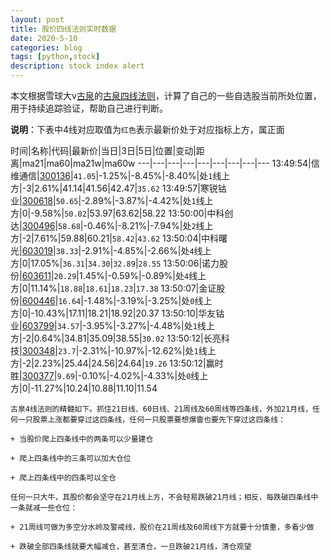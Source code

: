 ```yaml
---
layout: post
title: 股价四线法则实时数据
date: 2020-5-10
categories: blog
tags: [python,stock]
description: stock index alert
---
```



本文根据雪球大v[古泉](https://xueqiu.com/u/7148646888)的[古泉四线法则](https://xueqiu.com/7148646888/130498192)，计算了自己的一些自选股当前所处位置，用于持续追踪验证，帮助自己进行判断。

**说明**：下表中4线对应取值为`红色`表示最新价处于对应指标上方，属正面

时间|名称|代码|最新价|当日|3日|5日|位置|变动|距离|ma21|ma60|ma21w|ma60w
---|---|---|---|---|---|---|---|---
13:49:54|信维通信|[300136](https://xueqiu.com/S/SZ300136)|`41.05`|-1.25%|-8.45%|-8.40%|处`1`线上方|-3|2.61%|41.14|41.56|42.47|`35.62`
13:49:57|寒锐钴业|[300618](https://xueqiu.com/S/SZ300618)|`50.65`|-2.89%|-3.87%|-4.42%|处`1`线上方|0|-9.58%|`50.02`|53.97|63.62|58.22
13:50:00|中科创达|[300496](https://xueqiu.com/S/SZ300496)|`58.68`|-0.46%|-8.21%|-7.94%|处`2`线上方|-2|7.61%|59.88|60.21|`58.42`|`43.62`
13:50:04|中科曙光|[603019](https://xueqiu.com/S/SH603019)|`38.33`|-2.91%|-4.85%|-2.66%|处`4`线上方|0|17.05%|`36.31`|`34.30`|`32.89`|`28.55`
13:50:06|诺力股份|[603611](https://xueqiu.com/S/SH603611)|`20.29`|1.45%|-0.59%|-0.89%|处`4`线上方|0|11.14%|`18.88`|`18.61`|`18.23`|`17.38`
13:50:07|金证股份|[600446](https://xueqiu.com/S/SH600446)|`16.64`|-1.48%|-3.19%|-3.25%|处`0`线上方|0|-10.43%|17.11|18.21|18.92|20.37
13:50:10|华友钴业|[603799](https://xueqiu.com/S/SH603799)|`34.57`|-3.95%|-3.27%|-4.48%|处`1`线上方|-2|0.64%|34.81|35.09|38.55|`30.02`
13:50:12|长亮科技|[300348](https://xueqiu.com/S/SZ300348)|`23.7`|-2.31%|-10.97%|-12.62%|处`1`线上方|-2|2.23%|25.44|24.56|24.64|`19.26`
13:50:12|赢时胜|[300377](https://xueqiu.com/S/SZ300377)|`9.69`|-0.10%|-4.02%|-4.33%|处`0`线上方|0|-11.27%|10.24|10.88|11.10|11.54

```
古泉4线法则的精髓如下。抓住21日线、60日线、21周线及60周线等四条线，外加21月线，任何一只股票上涨都要穿过这四条线，任何一只股票要想爆雷也要先下穿过这四条线：

+ 当股价爬上四条线中的两条可以少量建仓

+ 爬上四条线中的三条可以加大仓位

+ 爬上四条线中的四条可以全仓

任何一只大牛，其股价都会坚守在21月线上方，不会轻易跌破21月线；相反，每跌破四条线中一条就减一些仓位：

+ 21周线可做为多空分水岭及警戒线，股价在21周线及60周线下方就要十分慎重，多看少做

+ 跌破全部四条线就要大幅减仓，甚至清仓，一旦跌破21月线，清仓观望
```